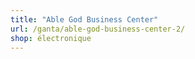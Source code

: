 ```yaml
---
title: "Able God Business Center"
url: /ganta/able-god-business-center-2/
shop: électronique
---
```

